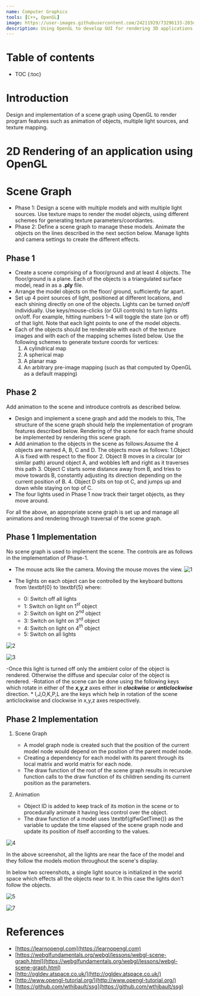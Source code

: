 ```yaml
---
name: Computer Graphics
tools: [C++, OpenGL]
image: https://user-images.githubusercontent.com/24211929/73296133-203d3600-422f-11ea-97c6-5e7c3b5de993.gif
description: Using OpenGL to develop GUI for rendering 3D applications and animation.
---
```


# Table of contents 

* TOC
{:toc}


# Introduction 
Design and implementation of a scene graph using OpenGL to render program features such as animation of objects, multiple light sources, and texture mapping.

# 2D Rendering of an application using OpenGL
<!-- 
#  3D Rendering Using MVC Architecture

Render a 3D scene using more than two objects in the scene. The objects will be rendered using their surface
meshes given in .ply file format.

![beethoven_model(1)](https://user-images.githubusercontent.com/24211929/54107033-04098e00-43fe-11e9-9055-62d5bbdd6024.png)
![beethoven_model(2)](https://user-images.githubusercontent.com/24211929/54107034-04a22480-43fe-11e9-8bb8-cef48b541ef1.png)

![beethoven_models(1)](https://user-images.githubusercontent.com/24211929/54107094-30250f00-43fe-11e9-9edc-ee9af4b41774.png)
![beethoven_models(2)](https://user-images.githubusercontent.com/24211929/54107095-30250f00-43fe-11e9-9047-caffd43c1fa4.png) -->

# Scene Graph

- Phase 1: Design a scene with multiple models and with multiple light sources. Use texture maps to render the model objects, using different schemes for generating texture parameters/coordiantes.
- Phase 2: Define a scene graph to manage these models. Animate the objects on the lines described in the next section below. Manage lights and camera settings to create the different effects.

## Phase 1
- Create a scene comprising of a floor/ground and at least 4 objects. The floor/ground is a plane. Each of the objects is a triangulated surface model, read in as a **.ply** file. 
- Arrange the model objects on the floor/ ground, sufficiently far apart. 
- Set up 4 point sources of light, positioned at different locations, and each shining directly on one of the objects. Lights can be turned on/off individually. Use keys/mouse-clicks (or GUI controls) to turn lights on/off. For example, hitting numbers 1-4 will toggle the state (on or off) of that light. Note that each light points to one of the model objects.
- Each of the objects should be renderable with each of the texture images and with each of the mapping schemes listed below. Use the following schemes to generate texture coords for vertices:
   1. A cylindrical map
   2. A spherical map
   3. A planar map
   4. An arbitrary pre-image mapping (such as that computed by OpenGL as a default mapping)
    
    
## Phase 2
Add animation to the scene and introduce controls as described below.
- Design and implement a scene graph and add the models to this, The structure of the scene graph should help the implementation of program features described below. Rendering of the scene for each frame should be implemented by rendering this scene graph.
- Add animation to the objects in the scene as follows:Assume the 4 objects are named A, B, C and D. The objects move as follows:
    1.Object A is fixed with respect to the floor
    2. Object B moves in a circular (or similar path) around object A, and wobbles left and right as it traverses this path
    3. Object C starts some distance away from B, and tries to move towards B, constantly adjusting its direction depending on the current position of B.
    4. Object D sits on top ot C, and jumps up and down while staying on top of C.
- The four lights used in Phase 1 now track their target objects, as they move around.

For all the above, an appropriate scene graph is set up and manage all animations and rendering through traversal of the scene graph.


## Phase 1 Implementation
No scene graph is used to implement the scene. The controls are as follows in the implementation of Phase-1.
- The mouse acts like the camera. Moving the mouse moves the view.
![1](https://user-images.githubusercontent.com/24211929/130899582-75eb7232-e872-4c29-9965-c1f5f57a1721.png)
    
 - The lights on each object can be controlled by the keyboard buttons from \textbf{0} to \textbf{5} where: 
    * 0: Switch off all lights
    * 1: Switch on light on 1$^{st}$ object
    * 2: Switch on light on 2$^{nd}$ object
    * 3: Switch on light on 3$^{rd}$ object
    * 4: Switch on light on 4$^{th}$ object
    * 5: Switch on all lights


![2](https://user-images.githubusercontent.com/24211929/130899580-7c5e3676-5cb8-46d6-ac5d-cdf325356530.png)
    
![3](https://user-images.githubusercontent.com/24211929/130899579-c7cc5508-bd0b-41b2-827b-9deb352561c3.png)

    
  -Once this light is turned off only the ambient color of the object is rendered. Otherwise the diffuse and specular color of the object is rendered.
  -Rotation of the scene can be done using the following keys which rotate in either of the ***x,y,z*** axes either in ***clockwise*** or ***anticlockwise*** direction.
    * I,J,O,K,P,L are the keys which help in rotation of the scene anticlockwise and clockwise in x,y,z axes respectively.
    
## Phase 2 Implementation

1. Scene Graph
    - A model graph node is created such that the position of the current model node would depend on the position of the parent model node.
    - Creating a dependency for each model with its parent through its local matrix and world matrix for each node.
    - The draw function of the root of the scene graph results in recursive function calls to the draw function of its children sending its current position as the parameters.
    
    
2. Animation
    - Object ID is added to keep track of its motion in the scene or to procedurally animate it having less control over the object.
    - The draw function of a model uses \textbf{glfwGetTime()} as the variable to update the time elapsed of the scene graph node and update its position of itself according to the values.

![4](https://user-images.githubusercontent.com/24211929/130899578-cc7ab5d1-80f1-4193-a804-34c09d076453.png)
    
In the above screenshot, all the lights are near the face of the model and they follow the models motion throughout the scene's display.

In below two screenshots, a single light source is initialized in the world space which effects all the objects near to it. In this case the lights don't follow the objects.
    
![5](https://user-images.githubusercontent.com/24211929/130899577-03d02fbe-83a1-400d-af17-6d5d8d4b6fe8.png)

![7](https://user-images.githubusercontent.com/24211929/130899569-6902a9b6-3f62-4cfe-9c98-44f9b49200c9.png)

# References

- [https://learnopengl.com](https://learnopengl.com)
- [https://webglfundamentals.org/webgl/lessons/webgl-scene-graph.html](https://webglfundamentals.org/webgl/lessons/webgl-scene-graph.html)
- [http://ogldev.atspace.co.uk/](http://ogldev.atspace.co.uk/)
- [http://www.opengl-tutorial.org/](http://www.opengl-tutorial.org/)
- [https://github.com/wthibault/ssg](https://github.com/wthibault/ssg)
